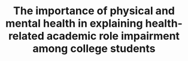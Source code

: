 --- 
abstract: '' 
authors: 
 - CR Wilks
 -  RP Auerbach
 -  J Alonso
 -  C Benjet
 -  R Bruffaerts
 -  P Cuijpers
 -  ...
doi: '' 
featured: false 
publication: '*Journal of Psychiatric Research*, 134' 
publication_short: '' 
publishDate: '2020-01-01' 
title: 'The importance of physical and mental health in explaining health-related academic role impairment among college students' 
url_code: '' 
url_dataset: '' 
url_pdf: '' 
url_poster: '' 
url_project: '' 
url_slides: '' 
url_source: '' 
url_video: '' 
---